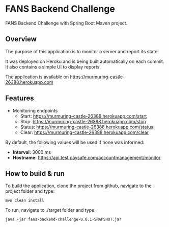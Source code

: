 # FANS Backend Challenge
FANS Backend Challenge with Spring Boot Maven project.

## Overview
The purpose of this application is to monitor a server and report its state.

It was deployed on Heroku and is being built automatically on each commit. It also contains a simple UI to display reports.

The application is available on https://murmuring-castle-26388.herokuapp.com

## Features
* Monitoring endpoints
   * Start: https://murmuring-castle-26388.herokuapp.com/start
   * Stop: https://murmuring-castle-26388.herokuapp.com/stop
   * Status: https://murmuring-castle-26388.herokuapp.com/status
   * Clear: https://murmuring-castle-26388.herokuapp.com/clear

By default, the following values will be used if none was informed:
- **Interval:** 3000 ms
- **Hostname:** https://api.test.paysafe.com/accountmanagement/monitor

## How to build & run
To build the application, clone the project from github, navigate to the project folder and type:
```
mvn clean install
```

To run, navigate to ./target folder and type:
```
java -jar fans-backend-challenge-0.0.1-SNAPSHOT.jar
```